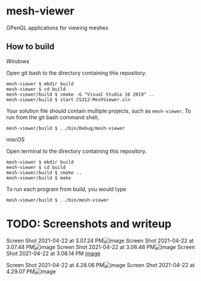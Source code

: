 # mesh-viewer

OPenGL applications for viewing meshes

## How to build

*Windows*

Open git bash to the directory containing this repository.

```
mesh-viewer $ mkdir build
mesh-viewer $ cd build
mesh-viewer/build $ cmake -G "Visual Studio 16 2019" ..
mesh-viewer/build $ start CS312-MeshViewer.sln
```

Your solution file should contain multiple projects, such as `mesh-viewer`.
To run from the git bash command shell, 

```
mesh-viewer/build $ ../bin/Debug/mesh-viewer
```

*macOS*

Open terminal to the directory containing this repository.

```
mesh-viewer $ mkdir build
mesh-viewer $ cd build
mesh-viewer/build $ cmake ..
mesh-viewer/build $ make
```

To run each program from build, you would type

```
mesh-viewer/build $ ../bin/mesh-viewer
```

# TODO: Screenshots and writeup
Screen Shot 2021-04-22 at 3.07.24 PM![image](https://user-images.githubusercontent.com/55757317/115781426-5a40ad80-a388-11eb-862e-0b40c56823ee.png) Screen Shot 2021-04-22 at 3.07.48 PM![image](https://user-images.githubusercontent.com/55757317/115781446-62005200-a388-11eb-8849-4c882decbb6d.png) Screen Shot 2021-04-22 at 3.08.48 PM![image](https://user-images.githubusercontent.com/55757317/115781455-6593d900-a388-11eb-8a59-3905d9936aca.png) Screen Shot 2021-04-22 at 3.08.14 PM [image](https://user-images.githubusercontent.com/55757317/115781463-688ec980-a388-11eb-87f4-0bf65f7f7dde.png) 

Screen Shot 2021-04-22 at 4.28.06 PM![image](https://user-images.githubusercontent.com/55757317/115781477-70e70480-a388-11eb-99e0-ac776130c942.png) Screen Shot 2021-04-22 at 4.29.07 PM![image](https://user-images.githubusercontent.com/55757317/115781494-76dce580-a388-11eb-9954-2ba3a1b718ea.png)







